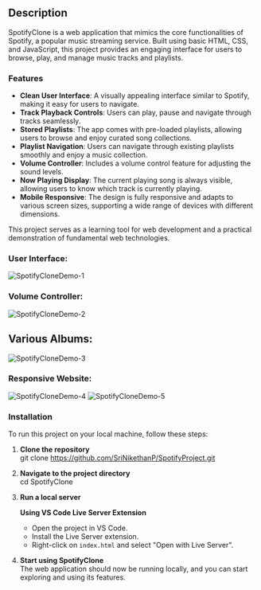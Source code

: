 ## Description
SpotifyClone is a web application that mimics the core functionalities of Spotify, a popular music streaming service. Built using basic HTML, CSS, and JavaScript, this project provides an engaging interface for users to browse, play, and manage music tracks and playlists. 

### Features
- **Clean User Interface**: A visually appealing interface similar to Spotify, making it easy for users to navigate.
- **Track Playback Controls**: Users can play, pause and navigate through tracks seamlessly.
- **Stored Playlists**: The app comes with pre-loaded playlists, allowing users to browse and enjoy curated song collections.
- **Playlist Navigation**: Users can navigate through existing playlists smoothly and enjoy a music collection.
- **Volume Controller**: Includes a volume control feature for adjusting the sound levels.
- **Now Playing Display**: The current playing song is always visible, allowing users to know which track is currently playing.
- **Mobile Responsive**: The design is fully responsive and adapts to various screen sizes, supporting a wide range of devices with different dimensions.

This project serves as a learning tool for web development and a practical demonstration of fundamental web technologies.

### User Interface:
![SpotifyCloneDemo-1](https://github.com/user-attachments/assets/c7da7bbc-23df-4feb-8191-30c5c9551330)

### Volume Controller:
![SpotifyCloneDemo-2](https://github.com/user-attachments/assets/2ada19a7-5a19-42b2-b253-1ef52a518884)

## Various Albums:
![SpotifyCloneDemo-3](https://github.com/user-attachments/assets/433ce685-2479-4516-a289-ea03a17b4b82)

### Responsive Website:
![SpotifyCloneDemo-4](https://github.com/user-attachments/assets/6d6cafd8-70d4-4862-87d7-cd6c3442812d)
![SpotifyCloneDemo-5](https://github.com/user-attachments/assets/800d0012-29fe-4da5-8c94-239e57aa621f)

### Installation

To run this project on your local machine, follow these steps:

1. **Clone the repository**  
   git clone https://github.com/SriNikethanP/SpotifyProject.git

2. **Navigate to the project directory**  
   cd SpotifyClone

3. **Run a local server**
 
   **Using VS Code Live Server Extension**
   - Open the project in VS Code.
   - Install the Live Server extension.
   - Right-click on `index.html` and select "Open with Live Server".

4. **Start using SpotifyClone**  
   The web application should now be running locally, and you can start exploring and using its features.
